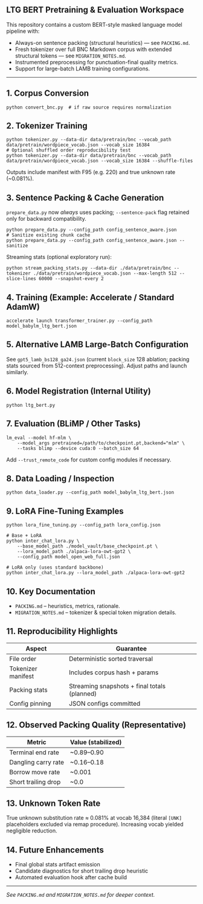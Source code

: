 
## LTG BERT Pretraining & Evaluation Workspace

This repository contains a custom BERT-style masked language model pipeline with:
* Always-on sentence packing (structural heuristics) — see `PACKING.md`.
* Fresh tokenizer over full BNC Markdown corpus with extended structural tokens — see `MIGRATION_NOTES.md`.
* Instrumented preprocessing for punctuation-final quality metrics.
* Support for large-batch LAMB training configurations.

---
## 1. Corpus Conversion
```
python convert_bnc.py  # if raw source requires normalization
```

## 2. Tokenizer Training
```
python tokenizer.py --data-dir data/pretrain/bnc --vocab_path data/pretrain/wordpiece_vocab.json --vocab_size 16384
# Optional shuffled order reproducibility test
python tokenizer.py --data-dir data/pretrain/bnc --vocab_path data/pretrain/wordpiece_vocab.json --vocab_size 16384 --shuffle-files
```
Outputs include manifest with F95 (e.g. 220) and true unknown rate (~0.081%).

## 3. Sentence Packing & Cache Generation
`prepare_data.py` now *always* uses packing; `--sentence-pack` flag retained only for backward compatibility.
```
python prepare_data.py --config_path config_sentence_aware.json
# Sanitize existing chunk cache
python prepare_data.py --config_path config_sentence_aware.json --sanitize
```
Streaming stats (optional exploratory run):
```
python stream_packing_stats.py --data-dir ./data/pretrain/bnc --tokenizer ./data/pretrain/wordpiece_vocab.json --max-length 512 --slice-lines 60000 --snapshot-every 2
```

## 4. Training (Example: Accelerate / Standard AdamW)
```
accelerate launch transformer_trainer.py --config_path model_babylm_ltg_bert.json
```

## 5. Alternative LAMB Large-Batch Configuration
See `gpt5_lamb_bs128_ga24.json` (current `block_size` 128 ablation; packing stats sourced from 512-context preprocessing). Adjust paths and launch similarly.

## 6. Model Registration (Internal Utility)
```
python ltg_bert.py
```

## 7. Evaluation (BLiMP / Other Tasks)
```
lm_eval --model hf-mlm \
    --model_args pretrained=/path/to/checkpoint.pt,backend="mlm" \
    --tasks blimp --device cuda:0 --batch_size 64
```
Add `--trust_remote_code` for custom config modules if necessary.

## 8. Data Loading / Inspection
```
python data_loader.py --config_path model_babylm_ltg_bert.json
```

## 9. LoRA Fine-Tuning Examples
```
python lora_fine_tuning.py --config_path lora_config.json

# Base + LoRA
python inter_chat_lora.py \
    --base_model_path ./model_vault/base_checkpoint.pt \
    --lora_model_path ./alpaca-lora-owt-gpt2 \
    --config_path model_open_web_full.json

# LoRA only (uses standard backbone)
python inter_chat_lora.py --lora_model_path ./alpaca-lora-owt-gpt2
```

## 10. Key Documentation
* `PACKING.md` – heuristics, metrics, rationale.
* `MIGRATION_NOTES.md` – tokenizer & special token migration details.

## 11. Reproducibility Highlights
| Aspect | Guarantee |
|--------|-----------|
| File order | Deterministic sorted traversal |
| Tokenizer manifest | Includes corpus hash + params |
| Packing stats | Streaming snapshots + final totals (planned) |
| Config pinning | JSON configs committed |

## 12. Observed Packing Quality (Representative)
| Metric | Value (stabilized) |
|--------|--------------------|
| Terminal end rate | ~0.89–0.90 |
| Dangling carry rate | ~0.16–0.18 |
| Borrow move rate | ~0.001 |
| Short trailing drop | ~0.0 |

## 13. Unknown Token Rate
True unknown substitution rate ≈ 0.081% at vocab 16,384 (literal `[UNK]` placeholders excluded via remap procedure). Increasing vocab yielded negligible reduction.

## 14. Future Enhancements
- Final global stats artifact emission
- Candidate diagnostics for short trailing drop heuristic
- Automated evaluation hook after cache build

---
*See `PACKING.md` and `MIGRATION_NOTES.md` for deeper context.*

